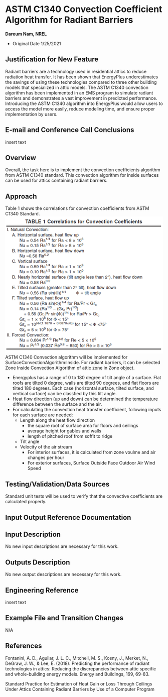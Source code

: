 ASTM C1340 Convection Coefficient Algorithm for Radiant Barriers
================

**Dareum Nam, NREL**

 - Original Date 1/25/2021
 

## Justification for New Feature ##

Radiant barriers are a technology used in residential attics to reduce radiation heat transfer. It has been shown that EnergyPlus underestimates the savings of using these technologies compared to three other building models that specialized in attic models. The ASTM C1340 convection algorithm has been implemented in an EMS program to simulate radiant barriers and demonstrates a vast improvement in predicted performance. Introducing the ASTM C1340 algorithm into EnergyPlus would allow users to access the model more easily, reduce modeling time, and ensure proper implementation by users.

## E-mail and Conference Call Conclusions ##

insert text

## Overview ##

Overall, the task here is to implement the convection coefficients algorithm from ASTM C1340 standard. This convection algorithm for inside surfaces can be used for attics containing radiant barriers.

## Approach ##

Table 1 shows the correlations for convection coefficients from ASTM C1340 Standard.
![figure1](https://github.com/dareumnam/EnergyPlus/blob/RadiantBarrier/design/FY2021/table1.png)
ASTM C1340 Convection algorithm will be implemented for SurfaceConvectionAlgorithm:Inside. 
For radiant barriers, it can be selected Zone Inside Convection Algorithm of attic zone in Zone object.
- Energyplus has a range of 0 to 180 degree of tilt angle of a surface. Flat roofs are tilted 0 degree, walls are tilted 90 degrees, and flat floors are tilted 180 degrees. Each case (horizontal surface, tilted surface, and vertical surface) can be classfied by this tilt angle. 
- Heat flow direction (up and down) can be determined the temperature difference between the surface and the air.
- For calculating the convection heat transfer coefficient, following inputs for each surface are needed:
  - Length along the heat flow direction
    - the square root of surface area for floors and ceilings
    - average height for gables and walls
    - length of pitched roof from soffit to ridge
  - Tilt angle
  - Velocity of the air stream
    - For interior surfaces, it is calculated from zone voulme and air changes per hour
    - For exterior surfaces, Surface Outside Face Outdoor Air Wind Speed



## Testing/Validation/Data Sources ##

Standard unit tests will be used to verify that the convective coefficients are calculated properly.

## Input Output Reference Documentation ##


## Input Description ##

No new input descriptions are necessary for this work.

## Outputs Description ##

No new output descriptions are necessary for this work.

## Engineering Reference ##

insert text

## Example File and Transition Changes ##

N/A

## References ##

Fontanini, A. D., Aguilar, J. L. C., Mitchell, M. S., Kosny, J., Merket, N., DeGraw, J. W., & Lee, E. (2018). Predicting the performance of radiant technologies in attics: Reducing the discrepancies between attic specific and whole-building energy models. Energy and Buildings, 169, 69-83.

Standard Practice for Estimation of Heat Gain or Loss Through Ceilings Under Attics Containing Radiant Barriers by Use of a Computer Program



